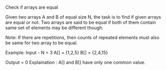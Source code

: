 Check if arrays are equal 

Given two arrays A and B of equal size N, the task is to find if given arrays are equal or not. 
Two arrays are said to be equal if both of them contain same set of elements may be different though.

Note: If there are repetitions, then counts of repeated elements must also be same for two array to be equal.


Example:
Input -
N = 3
A[] = {1,2,5}
B[] = {2,4,15}

Output = 0
Explaination : A[] and B[] have only one common value. 
